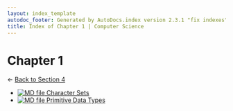 ```yaml
---
layout: index_template
autodoc_footer: Generated by AutoDocs.index version 2.3.1 "fix indexes" ⓒ Starwort, 2020
title: Index of Chapter 1 | Computer Science
---
```


# **Chapter 1**

← [Back to Section 4](..)

- [![MD file](https://img.icons8.com/windows/512/03dac6/regular-document.png) Character Sets](./character_sets.html)
- [![MD file](https://img.icons8.com/windows/512/03dac6/regular-document.png) Primitive Data Types](./primitive_data_types.html)
